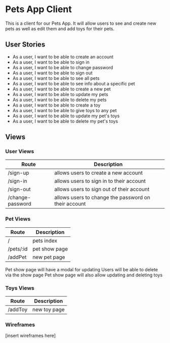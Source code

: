 # Pets App Client

This is a client for our Pets App. It will allow users to see and create new pets as well as edit them and add toys for their pets.

## User Stories

* As a user, I want to be able to create an account
* As a user, I want to be able to sign in
* As a user, I want to be able to change password
* As a user, I want to be able to sign out
* As a user, I want to be able to see all pets
* As a user, I want to be able to see info about a specific pet
* As a user, I want to be able to create a new pet
* As a user, I want to be able to update my pets
* As a user, I want to be able to delete my pets
* As a user, I want to be able to create a toy
* As a user, I want to be able to give toys to any pet
* As a user, I want to be able to update my pet's toys
* As a user, I want to be able to delete my pet's toys

## Views

### User Views
| Route | Description |
| ----- | ----------- |
| /sign-up | allows users to create a new account |
| /sign-in | allows users to sign in to their account |
| /sign-out | allows users to sign out of their account |
| /change-password | allows users to change the password on their account |

### Pet Views
| Route | Description |
| ----- | ----------- |
| / | pets index |
| /pets/:id | pet show page |
| /addPet | new pet page |

Pet show page will have a modal for updating
Users will be able to delete via the show page
Pet show page will also allow updating and deleting toys

### Toys Views
| Route | Description |
| ----- | ----------- |
| /addToy | new toy page |

### Wireframes

[insert wireframes here]